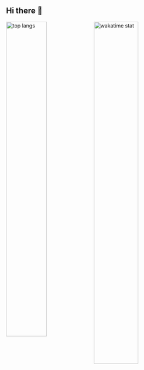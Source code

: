 ## Hi there 👋

<img alt="top langs" align="left" width="47%" src="https://github-readme-stats.vercel.app/api/top-langs/?username=JaniGamage&layout=compact&theme=transparent"/>
<img alt="wakatime stat" align="center" width="49%" src="https://github-readme-stats.vercel.app/api/wakatime?username=Janidu&&layout=donut&theme=transparent"/>
